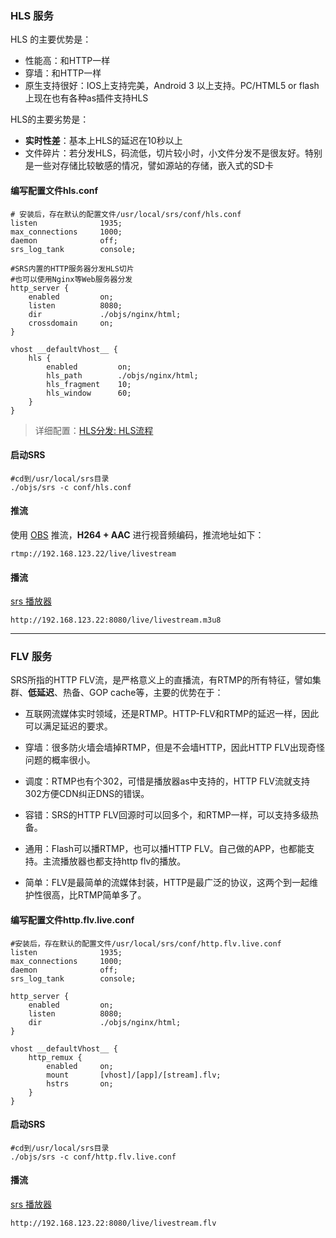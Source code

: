 ### HLS 服务

HLS 的主要优势是：

- 性能高：和HTTP一样
- 穿墙：和HTTP一样
- 原生支持很好：IOS上支持完美，Android 3 以上支持。PC/HTML5 or flash上现在也有各种as插件支持HLS

HLS的主要劣势是：

- **实时性差**：基本上HLS的延迟在10秒以上
- 文件碎片：若分发HLS，码流低，切片较小时，小文件分发不是很友好。特别是一些对存储比较敏感的情况，譬如源站的存储，嵌入式的SD卡



#### 编写配置文件hls.conf

```shell
# 安装后，存在默认的配置文件/usr/local/srs/conf/hls.conf
listen              1935;
max_connections     1000;
daemon              off;
srs_log_tank        console;

#SRS内置的HTTP服务器分发HLS切片
#也可以使用Nginx等Web服务器分发
http_server {
    enabled         on;
    listen          8080;
    dir             ./objs/nginx/html;
    crossdomain     on;
}

vhost __defaultVhost__ {
    hls {
        enabled         on;
        hls_path        ./objs/nginx/html;
        hls_fragment    10;
        hls_window      60;
    }
}
```

> 详细配置：[HLS分发: HLS流程](https://github.com/ossrs/srs/wiki/v3_CN_DeliveryHLS)



#### 启动SRS

```shell
#cd到/usr/local/srs目录
./objs/srs -c conf/hls.conf
```



#### 推流

使用 [OBS](https://obsproject.com/) 推流，**H264 + AAC** 进行视音频编码，推流地址如下：

```
rtmp://192.168.123.22/live/livestream
```



#### 播流

[srs 播放器](http://ossrs.net/srs.release/trunk/research/players/srs_player.html)

```
http://192.168.123.22:8080/live/livestream.m3u8
```

---



### FLV 服务

SRS所指的HTTP FLV流，是严格意义上的直播流，有RTMP的所有特征，譬如集群、**低延迟**、热备、GOP cache等，主要的优势在于：

- 互联网流媒体实时领域，还是RTMP。HTTP-FLV和RTMP的延迟一样，因此可以满足延迟的要求。

- 穿墙：很多防火墙会墙掉RTMP，但是不会墙HTTP，因此HTTP FLV出现奇怪问题的概率很小。

- 调度：RTMP也有个302，可惜是播放器as中支持的，HTTP FLV流就支持302方便CDN纠正DNS的错误。

- 容错：SRS的HTTP FLV回源时可以回多个，和RTMP一样，可以支持多级热备。

- 通用：Flash可以播RTMP，也可以播HTTP FLV。自己做的APP，也都能支持。主流播放器也都支持http flv的播放。

- 简单：FLV是最简单的流媒体封装，HTTP是最广泛的协议，这两个到一起维护性很高，比RTMP简单多了。



#### 编写配置文件http.flv.live.conf

```shell
#安装后，存在默认的配置文件/usr/local/srs/conf/http.flv.live.conf
listen              1935;
max_connections     1000;
daemon              off;
srs_log_tank        console;

http_server {
    enabled         on;
    listen          8080;
    dir             ./objs/nginx/html;
}

vhost __defaultVhost__ {
    http_remux {
        enabled     on;
        mount       [vhost]/[app]/[stream].flv;
        hstrs       on;
    }
}
```



#### 启动SRS

```shell
#cd到/usr/local/srs目录
./objs/srs -c conf/http.flv.live.conf
```



#### 播流

[srs 播放器](http://ossrs.net/srs.release/trunk/research/players/srs_player.html)

```
http://192.168.123.22:8080/live/livestream.flv
```

